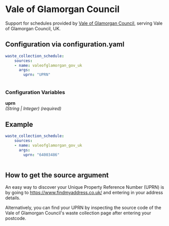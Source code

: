 # Vale of Glamorgan Council

Support for schedules provided by [Vale of Glamorgan Council](https://valeofglamorgan.gov.uk/), serving Vale of Glamorgan Council, UK.

## Configuration via configuration.yaml

```yaml
waste_collection_schedule:
    sources:
    - name: valeofglamorgan_gov_uk
      args:
        uprn: "UPRN"
        
```

### Configuration Variables

**uprn**  
*(String | Integer) (required)*

## Example

```yaml
waste_collection_schedule:
    sources:
    - name: valeofglamorgan_gov_uk
      args:
        uprn: "64003486"
        
```

## How to get the source argument

An easy way to discover your Unique Property Reference Number (UPRN) is by going to <https://www.findmyaddress.co.uk/> and entering in your address details.

Alternatively, you can find your UPRN by inspecting the source code of the Vale of Glamorgan Council's waste collection page after entering your postcode.
